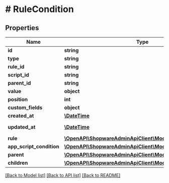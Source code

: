 # # RuleCondition

## Properties

Name | Type | Description | Notes
------------ | ------------- | ------------- | -------------
**id** | **string** |  | [optional]
**type** | **string** |  |
**rule_id** | **string** |  |
**script_id** | **string** |  | [optional]
**parent_id** | **string** |  | [optional]
**value** | **object** |  | [optional]
**position** | **int** |  | [optional]
**custom_fields** | **object** |  | [optional]
**created_at** | [**\DateTime**](\DateTime.md) |  | [readonly]
**updated_at** | [**\DateTime**](\DateTime.md) |  | [optional] [readonly]
**rule** | [**\OpenAPI\ShopwareAdminApiClient\Model\Rule**](Rule.md) |  | [optional]
**app_script_condition** | [**\OpenAPI\ShopwareAdminApiClient\Model\AppScriptCondition**](AppScriptCondition.md) |  | [optional]
**parent** | [**\OpenAPI\ShopwareAdminApiClient\Model\RuleCondition**](RuleCondition.md) |  | [optional]
**children** | [**\OpenAPI\ShopwareAdminApiClient\Model\RuleCondition[]**](RuleCondition.md) |  | [optional]

[[Back to Model list]](../../README.md#models) [[Back to API list]](../../README.md#endpoints) [[Back to README]](../../README.md)
